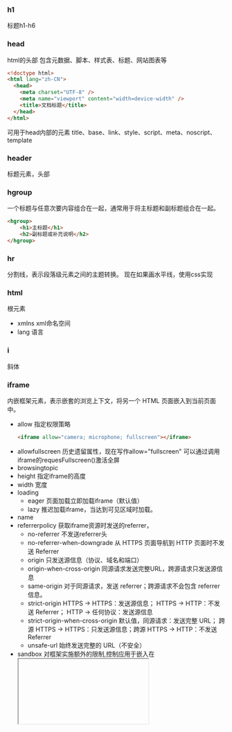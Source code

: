 ### h1
标题h1-h6

### head
html的头部
包含元数据、脚本、样式表、标题、网站图表等
```html
<!doctype html>
<html lang="zh-CN">
  <head>
    <meta charset="UTF-8" />
    <meta name="viewport" content="width=device-width" />
    <title>文档标题</title>
  </head>
</html>
```
可用于head内部的元素 title、base、link、style、script、meta、noscript、template

### header
标题元素，头部


### hgroup
一个标题与任意次要内容组合在一起，通常用于将主标题和副标题组合在一起。
```html
<hgroup>
    <h1>主标题</h1>
    <h2>副标题或补充说明</h2>
</hgroup>
```
### hr
分割线，表示段落级元素之间的主题转换。
现在如果画水平线，使用css实现


### html
根元素
- xmlns xml命名空间
- lang 语言

### i
斜体

### iframe
内嵌框架元素，表示嵌套的浏览上下文，将另一个 HTML 页面嵌入到当前页面中。
- allow 指定权限策略 
    ```html
    <iframe allow="camera; microphone; fullscreen"></iframe>
    ```
- allowfullscreen 历史遗留属性，现在写作allow="fullscreen" 可以通过调用iframe的requesFullscreen()激活全屏
- browsingtopic 
- height 指定iframe的高度
- width 宽度
- loading 
    - eager 页面加载立即加载iframe（默认值）
    - lazy 推迟加载iframe，当达到可见区域时加载。
- name 
- referrerpolicy 获取iframe资源时发送的referrer， 
    - no-referrer 不发送referrer头
    - no-referrer-when-downgrade 从 HTTPS 页面导航到 HTTP 页面时不发送 Referrer
    - origin 只发送源信息（协议、域名和端口）
    - origin-when-cross-origin 同源请求发送完整URL，跨源请求只发送源信息
    - same-origin 对于同源请求，发送 referrer；跨源请求不会包含 referrer 信息。
    - strict-origin HTTPS → HTTPS：发送源信息； HTTPS → HTTP：不发送 Referrer； HTTP → 任何协议：发送源信息
    - strict-origin-when-cross-origin 默认值，同源请求：发送完整 URL； 跨源 HTTPS → HTTPS：只发送源信息；跨源 HTTPS → HTTP：不发送 Referrer
    - unsafe-url 始终发送完整的 URL（不安全）
- sandbox  对框架实施额外的限制,控制应用于嵌入在 <iframe> 中的内容的限制。该属性的值可以为空以应用所有限制，也可以为空格分隔的标记以解除特定的限制：
    - allow-downloads 允许通过带 download 属性的a标签或area元素下载
    - allow-forms  允许页面提交表单
    - allow-modals 允许打开模态框 window.alert window.confirm window.prompt
    - allow-orientation-lock 允许锁定屏幕方向
    - allow-pointer-lock  允许页面使用指针锁定API
    - allow-popups 允许弹窗。例如window.open target="_blank"
    - allow-popups-to-escape-sandbox 允许沙箱化的文档打开新浏览器上下文
    - allow-presentation  许主文档控制是否允许 iframe 开启演示会话。
    - allow-same-origin 如果没有使用该关键字，资源将被视为来自一个特殊的源（始终使同源策略失败）。（可以阻止对数据存储/cookie 和一些 JavaScript API 的潜在访问）。
    - allow-scripts 允许页面运行脚本（但不能创建弹窗）。如果没有使用该关键字，则不允许该操作。
    - allow-storage-access-by-user-activation 允许 <iframe> 中的文档通过储存访问 API 请求访问非分区 cookie。
    - allow-top-navigation 允许资源导航顶级（即名称为 _top 的）浏览上下文。
    - allow-top-navigation-by-user-activation 允许资源导航顶级浏览上下文（但只能由用户手势启动）。
    - allow-top-navigation-to-custom-protocols 允许导航到浏览器内置的或由网站注册的非 http 协议页面。此特性也可以由 allow-popups 或 allow-top-navigation 关键词激活。
- src 嵌入页面的url地址
- srcdoc 要嵌入的内联 HTML，会覆盖 src 属性。


### referer是什么
Referrer（引用来源）信息是指当浏览器从一个页面导航到另一个页面时，会告诉目标页面"用户是从哪里来的"。这个信息包含在 HTTP 请求头中的 Referer 字

当用户从：https://example.com/page1.html
点击链接跳转到：https://other-site.com/page2.html

此时浏览器可能发送的 Referrer 信息：

- 完整URL：https://example.com/page1.html
- 只有源：https://example.com
- 或者不发送任何 Referrer 信息
Referrer 信息包含的内容：
- 协议（http/https）
- 域名（example.com）
- 端口号（如果有）
- 路径（/page1.html）
- 查询参数（如果有）

发送referrer会暴露用户的浏览历史， 目标站点可以知道用户从哪里来， 可能泄露敏感URL参数

### img
图片元素
- src
- alt 
- crossorigin 浏览器默认允许跨域加载图片资源，但在canvas中使用的时候可能会有跨域问题。选项依赖于服务器设置，如果服务器设置了任何人都可以使用，则anoymous也能访问到图片，如果服务器设置了要求验证，则必须发送安全信息，且让服务器去验证
    - anonymous 不携带安全认证，即，不携带 cookie、X.509 证书 或 Authorization 请求标头如果资源服务器没有设置跨域则被限制使用
    - use-credentials 携带安全认证，即，携带 cookie、X.509 证书 或 Authorization 请求标头
- decoding 为浏览器提供图像解码方式
    - async 异步解码图像，以减少其他内容的渲染延迟。
    - sync 同步解码
    - auto 不指定解码方式，由浏览器决定哪一种对用户来说是最合适的。
- ismap 
- loading 
    - eager 立即加载
    - lazy 懒加载
- referrerpolicy 获取资源时使用的来源地址，同上
- sizes  资源大小
- srcset 逗号分割的图像大小列表
- usemap 与元素相关联的图像映射（image map）的部分 URL（以 # 开始的部分）

ismap 属性是一个布尔属性，用于指示图片是否为服务器端图像映射。它只能用于嵌套在 <a> 标签内的图片，并且 <a> 标签必须有 href 属性。
工作原理：

1. 当用户点击图片时，会将点击坐标发送到服务器
2. 坐标以 ?x,y 的形式附加到 URL 末尾
3. 服务器根据这些坐标决定如何响应
```html
<a href="map-processor.php">
    <img src="map.png" ismap alt="点击地图">
</a>
```
当用户点击图片时：

- 如果用户点击坐标是 (123, 456)
- 浏览器会请求：map-processor.php?123,456
现在更常用map元素和usemap属性来控制图像不同区域的点击事件

```html
<!-- 使用 usemap 替代 ismap -->
<img src="world-map.png" 
     usemap="#worldmap" 
     alt="世界地图">

<map name="worldmap">
    <area shape="rect" 
          coords="0,0,400,600" 
          href="/west" 
          alt="西半球">
    <area shape="rect" 
          coords="400,0,800,600" 
          href="/east" 
          alt="东半球">
</map>
```

响应式图片的使用
```html
<img 
  src="small.jpg"
  srcset="small.jpg 300w,
          medium.jpg 600w,
          large.jpg 900w"
  sizes="(max-width: 500px) 300px,
         (max-width: 900px) 600px,
         900px"
  alt="响应式图片"
>
```

### input


### ins
已经被插入文档中的文本。 相反的是 del